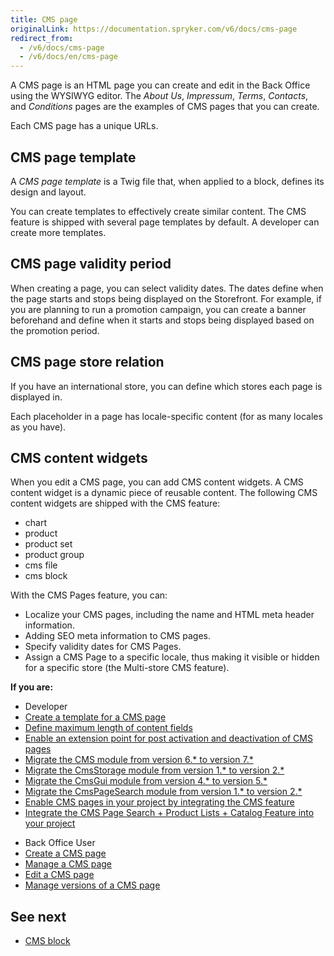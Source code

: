 ```yaml
---
title: CMS page
originalLink: https://documentation.spryker.com/v6/docs/cms-page
redirect_from:
  - /v6/docs/cms-page
  - /v6/docs/en/cms-page
---
```


A CMS page is an HTML page you can create and edit in the Back Office using the WYSIWYG editor. The *About Us*, *Impressum*, *Terms*, *Contacts*, and *Conditions* pages are the examples of CMS pages that you can create.

Each CMS page has a unique URLs. 

## CMS page template

A *CMS page template* is a Twig file that, when applied to a block, defines its design and layout.

You can create templates to effectively create similar content. The CMS feature is shipped with several page templates by default. A developer can create more templates.

## CMS page validity period

When creating a page, you can select validity dates. The dates define when the page starts and stops being displayed on the Storefront. For example, if you are planning to run a promotion campaign, you can create a banner beforehand and define when it starts and stops being displayed based on the promotion period.


## CMS page store relation

If you have an international store, you can define which stores each page is displayed in.

Each placeholder in a page has locale-specific content (for as many locales as you have).

## CMS content widgets

When you edit a CMS page, you can add CMS content widgets. A CMS content widget is a dynamic piece of reusable content. The following CMS content widgets are shipped with the CMS feature:
* chart
* product
* product set
* product group
* cms file
* cms block

With the CMS Pages feature, you can:

* Localize your CMS pages, including the name and HTML meta header information.
* Adding SEO meta information to CMS pages.
* Specify validity dates for CMS Pages.
* Assign a CMS Page to a specific locale, thus making it visible or hidden for a specific store (the Multi-store CMS feature).


**If you are:**

<div class="mr-container">
    <div class="mr-list-container">
        <!-- col1 -->
        <div class="mr-col">
            <ul class="mr-list mr-list-green">
                <li class="mr-title">Developer</li>
                 <li><a href="https://documentation.spryker.com/docs/ht-create-cms-templates#adding-a-template-for-a-cms-page" class="mr-link"> Create a template for a CMS page</a></li>
  <li><a href="https://documentation.spryker.com/docs/content-fields-max-size" class="mr-link">Define maximum length of content fields</a></li>
<li><a href="https://documentation.spryker.com/docs/reference-information-cms-extension-points" class="mr-link">Enable an extension point for post activation and deactivation of CMS pages</a></li> 
<li><a href="https://documentation.spryker.com/docs/mg-cms#upgrading-from-version-6---to-version-7--" class="mr-link">Migrate the CMS module from version 6.* to version 7.*</a></li>
 <li><a href="https://documentation.spryker.com/docs/mg-cmsstorage#upgrading-from-version-1---to-version-2--" class="mr-link">Migrate the CmsStorage module from version 1.* to version 2.*</a></li>
                <li><a href="https://documentation.spryker.com/docs/migration-guide-cmsgui#upgrading-from-version-4---to-version-5--" class="mr-link">Migrate the CmsGui module from version 4.* to version 5.*</a></li>
 </li><li><a href="https://documentation.spryker.com/docs/mg-cmspagesearch#upgrading-from-version-1---to-version-2--" class="mr-link">Migrate the CmsPageSearch module from version 1.* to version 2.*</a></li> 
 </li><li><a href="https://documentation.spryker.com/docs/cms-feature-integration-guide" class="mr-link">Enable CMS pages in your project by integrating the CMS feature</a></li>
  </li><li><a href="https://documentation.spryker.com/docs/cms-page-search-product-lists-catalog-feature-integration-201903" class="mr-link">Integrate the CMS Page Search + Product Lists + Catalog Feature into your project </a></li> 
  </ul>
        </div>
        <!-- col3 -->
        <div class="mr-col">
            <ul class="mr-list mr-list-red">
                <li class="mr-title">Back Office User</li>
                  <li><a href="https://documentation.spryker.com/docs/creating-a-cms-page" class="mr-link">Create a CMS page</a></li> 
     </li><li><a href="https://documentation.spryker.com/docs/managing-cms-pages" class="mr-link">Manage a CMS page</a></li> 
  </li><li><a href="https://documentation.spryker.com/docs/editing-cms-pages" class="mr-link">Edit a CMS page</a></li> 
    </li><li><a href="https://documentation.spryker.com/docs/managing-cms-page-versions" class="mr-link">Manage versions of a CMS page</a></li>
            </ul>
        </div>  
</div>
</div>
    
## See next

* [CMS block](https://documentation.spryker.com/docs/cms-block)

